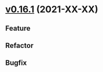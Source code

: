# [v0.16.1](https://github.com/upb-uc4/University-Credits-4.0/compare/operation-v0.16.1...operation-v0.16.1) (2021-XX-XX)
## Feature
## Refactor
## Bugfix
